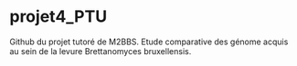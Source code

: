 # projet4_PTU
Github du projet tutoré de M2BBS. Etude comparative des génome acquis au sein de la levure Brettanomyces bruxellensis.
